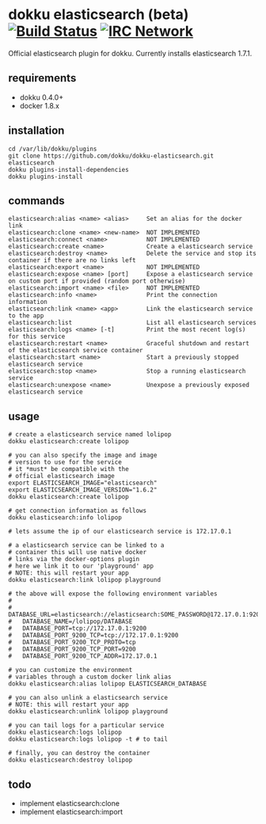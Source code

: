 # dokku elasticsearch (beta) [![Build Status](https://img.shields.io/travis/dokku/dokku-elasticsearch.svg?branch=master "Build Status")](https://travis-ci.org/dokku/dokku-elasticsearch) [![IRC Network](https://img.shields.io/badge/irc-freenode-blue.svg "IRC Freenode")](https://webchat.freenode.net/?channels=dokku)

Official elasticsearch plugin for dokku. Currently installs elasticsearch 1.7.1.

## requirements

- dokku 0.4.0+
- docker 1.8.x

## installation

```
cd /var/lib/dokku/plugins
git clone https://github.com/dokku/dokku-elasticsearch.git elasticsearch
dokku plugins-install-dependencies
dokku plugins-install
```

## commands

```
elasticsearch:alias <name> <alias>     Set an alias for the docker link
elasticsearch:clone <name> <new-name>  NOT IMPLEMENTED
elasticsearch:connect <name>           NOT IMPLEMENTED
elasticsearch:create <name>            Create a elasticsearch service
elasticsearch:destroy <name>           Delete the service and stop its container if there are no links left
elasticsearch:export <name>            NOT IMPLEMENTED
elasticsearch:expose <name> [port]     Expose a elasticsearch service on custom port if provided (random port otherwise)
elasticsearch:import <name> <file>     NOT IMPLEMENTED
elasticsearch:info <name>              Print the connection information
elasticsearch:link <name> <app>        Link the elasticsearch service to the app
elasticsearch:list                     List all elasticsearch services
elasticsearch:logs <name> [-t]         Print the most recent log(s) for this service
elasticsearch:restart <name>           Graceful shutdown and restart of the elasticsearch service container
elasticsearch:start <name>             Start a previously stopped elasticsearch service
elasticsearch:stop <name>              Stop a running elasticsearch service
elasticsearch:unexpose <name>          Unexpose a previously exposed elasticsearch service
```

## usage

```shell
# create a elasticsearch service named lolipop
dokku elasticsearch:create lolipop

# you can also specify the image and image
# version to use for the service
# it *must* be compatible with the
# official elasticsearch image
export ELASTICSEARCH_IMAGE="elasticsearch"
export ELASTICSEARCH_IMAGE_VERSION="1.6.2"
dokku elasticsearch:create lolipop

# get connection information as follows
dokku elasticsearch:info lolipop

# lets assume the ip of our elasticsearch service is 172.17.0.1

# a elasticsearch service can be linked to a
# container this will use native docker
# links via the docker-options plugin
# here we link it to our 'playground' app
# NOTE: this will restart your app
dokku elasticsearch:link lolipop playground

# the above will expose the following environment variables
#
#   DATABASE_URL=elasticsearch://elasticsearch:SOME_PASSWORD@172.17.0.1:9200
#   DATABASE_NAME=/lolipop/DATABASE
#   DATABASE_PORT=tcp://172.17.0.1:9200
#   DATABASE_PORT_9200_TCP=tcp://172.17.0.1:9200
#   DATABASE_PORT_9200_TCP_PROTO=tcp
#   DATABASE_PORT_9200_TCP_PORT=9200
#   DATABASE_PORT_9200_TCP_ADDR=172.17.0.1

# you can customize the environment
# variables through a custom docker link alias
dokku elasticsearch:alias lolipop ELASTICSEARCH_DATABASE

# you can also unlink a elasticsearch service
# NOTE: this will restart your app
dokku elasticsearch:unlink lolipop playground

# you can tail logs for a particular service
dokku elasticsearch:logs lolipop
dokku elasticsearch:logs lolipop -t # to tail

# finally, you can destroy the container
dokku elasticsearch:destroy lolipop
```

## todo

- implement elasticsearch:clone
- implement elasticsearch:import
